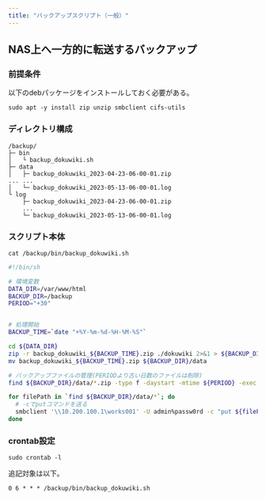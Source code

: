 ```yaml
---
title: "バックアップスクリプト（一般）"
---
```


## NAS上へ一方的に転送するバックアップ


### 前提条件

以下のdebパッケージをインストールしておく必要がある。

```bash:terminal
sudo apt -y install zip unzip smbclient cifs-utils
```


### ディレクトリ構成

```
/backup/
├─ bin
│   └ backup_dokuwiki.sh
├─ data
│   ├─ backup_dokuwiki_2023-04-23-06-00-01.zip
... ...
│   └─ backup_dokuwiki_2023-05-13-06-00-01.log
└ log
    ├─ backup_dokuwiki_2023-04-23-06-00-01.zip
    ...
    └─ backup_dokuwiki_2023-05-13-06-00-01.log
```

### スクリプト本体

```bash:terminal
cat /backup/bin/backup_dokuwiki.sh
```

```bash
#!/bin/sh

# 環境変数
DATA_DIR=/var/www/html
BACKUP_DIR=/backup
PERIOD="+30"


# 処理開始
BACKUP_TIME=`date "+%Y-%m-%d-%H-%M-%S"`

cd ${DATA_DIR}
zip -r backup_dokuwiki_${BACKUP_TIME}.zip ./dokuwiki 2>&1 > ${BACKUP_DIR}/log/backup_dokuwiki_${BACKUP_TIME}.log
mv backup_dokuwiki_${BACKUP_TIME}.zip ${BACKUP_DIR}/data

# バックアップファイルの管理(PERIODより古い日数のファイルは削除)
find ${BACKUP_DIR}/data/*.zip -type f -daystart -mtime ${PERIOD} -exec rm {} \;

for filePath in `find ${BACKUP_DIR}/data/*`; do
  # -cでputコマンドを送る
  smbclient '\\10.200.100.1\works001' -U admin%passw0rd -c "put ${filePath}  backup\10_255_0_1\\${filePath##*/}"  >&1
done
```

### crontab設定

```bash:terminal
sudo crontab -l
```

追記対象は以下。

```
0 6 * * * /backup/bin/backup_dokuwiki.sh
```
